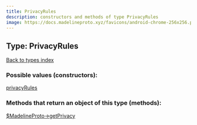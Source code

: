 ```yaml
---
title: PrivacyRules
description: constructors and methods of type PrivacyRules
image: https://docs.madelineproto.xyz/favicons/android-chrome-256x256.png
---
```

## Type: PrivacyRules  
[Back to types index](index.md)



### Possible values (constructors):

[privacyRules](../constructors/privacyRules.md)  



### Methods that return an object of this type (methods):

[$MadelineProto->getPrivacy](../methods/getPrivacy.md)  



